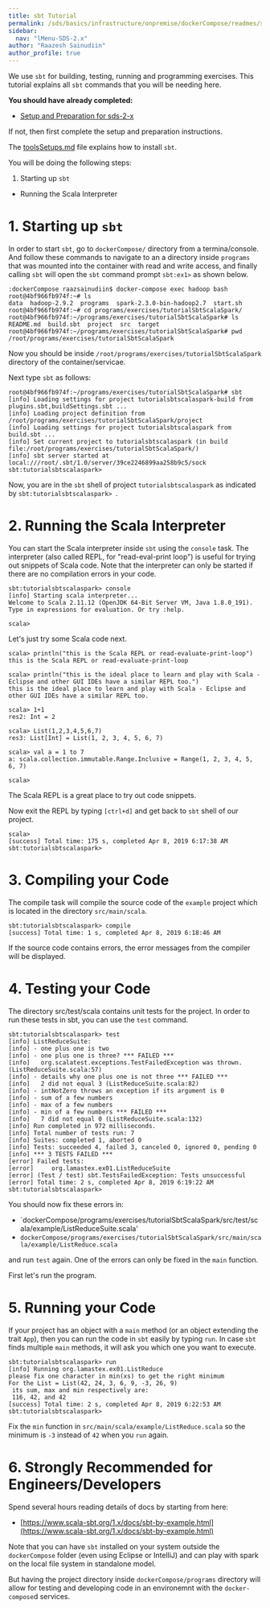 ```yaml
---
title: sbt Tutorial
permalink: /sds/basics/infrastructure/onpremise/dockerCompose/readmes/sbt_tutorial/
sidebar:
  nav: "lMenu-SDS-2.x"
author: "Raazesh Sainudiin"
author_profile: true
---
```


We use `sbt` for building, testing, running and programming exercises. 
This tutorial explains all `sbt` commands that you will be needing here. 

**You should have already completed:**

- [Setup and Preparation for sds-2-x](/sds/basics/instructions/prep/) 

If not, then first complete the setup and preparation instructions.

The [toolsSetups.md](toolsSetups.md) file explains how to install `sbt`.

You will be doing the following steps:

1. Starting up `sbt`
* Running the Scala Interpreter


# 1. Starting up `sbt`
In order to start `sbt`, go to `dockerCompose/` directory from a termina/console. And follow these commands to navigate to an a directory inside `programs` that was mounted into the container with read and write access, and finally calling `sbt` will open the `sbt` command prompt `sbt:ex1>` as shown below.

```
:dockerCompose raazsainudiin$ docker-compose exec hadoop bash
root@4bf966fb974f:~# ls
data  hadoop-2.9.2  programs  spark-2.3.0-bin-hadoop2.7  start.sh
root@4bf966fb974f:~# cd programs/exercises/tutorialSbtScalaSpark/
root@4bf966fb974f:~/programs/exercises/tutorialSbtScalaSpark# ls
README.md  build.sbt  project  src  target
root@4bf966fb974f:~/programs/exercises/tutorialSbtScalaSpark# pwd
/root/programs/exercises/tutorialSbtScalaSpark
```

Now you should be inside `/root/programs/exercises/tutorialSbtScalaSpark` directory of the container/servicae.

Next type `sbt` as follows:

```
root@4bf966fb974f:~/programs/exercises/tutorialSbtScalaSpark# sbt
[info] Loading settings for project tutorialsbtscalaspark-build from plugins.sbt,buildSettings.sbt ...
[info] Loading project definition from /root/programs/exercises/tutorialSbtScalaSpark/project
[info] Loading settings for project tutorialsbtscalaspark from build.sbt ...
[info] Set current project to tutorialsbtscalaspark (in build file:/root/programs/exercises/tutorialSbtScalaSpark/)
[info] sbt server started at local:///root/.sbt/1.0/server/39ce2246899aa258b9c5/sock
sbt:tutorialsbtscalaspark> 
```

Now, you are in the `sbt` shell of project `tutorialsbtscalaspark` as indicated by `sbt:tutorialsbtscalaspark> `.

# 2. Running the Scala Interpreter

You can start the Scala interpreter inside `sbt` using the `console` task. 
The interpreter (also called REPL, for "read-eval-print loop") is useful for trying out snippets of Scala code. 
Note that the interpreter can only be started if there are no compilation errors in your code.

```
sbt:tutorialsbtscalaspark> console
[info] Starting scala interpreter...
Welcome to Scala 2.11.12 (OpenJDK 64-Bit Server VM, Java 1.8.0_191).
Type in expressions for evaluation. Or try :help.

scala> 

```

Let's just try some Scala code next.

```
scala> println("this is the Scala REPL or read-evaluate-print-loop")
this is the Scala REPL or read-evaluate-print-loop

scala> println("this is the ideal place to learn and play with Scala - Eclipse and other GUI IDEs have a similar REPL too.")
this is the ideal place to learn and play with Scala - Eclipse and other GUI IDEs have a similar REPL too.

scala> 1+1
res2: Int = 2

scala> List(1,2,3,4,5,6,7)
res3: List[Int] = List(1, 2, 3, 4, 5, 6, 7)

scala> val a = 1 to 7
a: scala.collection.immutable.Range.Inclusive = Range(1, 2, 3, 4, 5, 6, 7)

scala> 
```

The Scala REPL is a great place to try out code snippets.

Now exit the REPL by typing `[ctrl+d]` and get back to `sbt` shell of our project.

```
scala> 
[success] Total time: 175 s, completed Apr 8, 2019 6:17:38 AM
sbt:tutorialsbtscalaspark> 
```


# 3. Compiling your Code
The compile task will compile the source code of the `example` project which is located in the directory `src/main/scala`.

```
sbt:tutorialsbtscalaspark> compile
[success] Total time: 1 s, completed Apr 8, 2019 6:18:46 AM
```


If the source code contains errors, the error messages from the compiler will be displayed.

# 4. Testing your Code
The directory src/test/scala contains unit tests for the project. In order to run these tests in sbt, you can use the `test` command.

```
sbt:tutorialsbtscalaspark> test
[info] ListReduceSuite:
[info] - one plus one is two
[info] - one plus one is three? *** FAILED ***
[info]   org.scalatest.exceptions.TestFailedException was thrown. (ListReduceSuite.scala:57)
[info] - details why one plus one is not three *** FAILED ***
[info]   2 did not equal 3 (ListReduceSuite.scala:82)
[info] - intNotZero throws an exception if its argument is 0
[info] - sum of a few numbers
[info] - max of a few numbers
[info] - min of a few numbers *** FAILED ***
[info]   7 did not equal 0 (ListReduceSuite.scala:132)
[info] Run completed in 972 milliseconds.
[info] Total number of tests run: 7
[info] Suites: completed 1, aborted 0
[info] Tests: succeeded 4, failed 3, canceled 0, ignored 0, pending 0
[info] *** 3 TESTS FAILED ***
[error] Failed tests:
[error] 	org.lamastex.ex01.ListReduceSuite
[error] (Test / test) sbt.TestsFailedException: Tests unsuccessful
[error] Total time: 2 s, completed Apr 8, 2019 6:19:22 AM
sbt:tutorialsbtscalaspark> 
```

You should now fix these errors in:

- `dockerCompose/programs/exercises/tutorialSbtScalaSpark/src/test/scala/example/ListReduceSuite.scala'
- `dockerCompose/programs/exercises/tutorialSbtScalaSpark/src/main/scala/example/ListReduce.scala` 

and run `test` again. One of the errors can only be fixed in the `main` function.
 
First let's run the program.

# 5. Running your Code
If your project has an object with a `main` method (or an object extending the trait `App`), then you can run the code in `sbt` easily by typing `run`. 
In case `sbt` finds multiple `main` methods, it will ask you which one you want to execute.

```
sbt:tutorialsbtscalaspark> run
[info] Running org.lamastex.ex01.ListReduce 
please fix one character in min(xs) to get the right minimum
For the List = List(42, 24, 3, 6, 9, -3, 26, 9)
 its sum, max and min respectively are:
 116, 42, and 42
[success] Total time: 2 s, completed Apr 8, 2019 6:22:53 AM
sbt:tutorialsbtscalaspark> 
```

Fix the `min` function in `src/main/scala/example/ListReduce.scala` so the minimum is `-3` instead of `42` when you `run` again.

# 6. Strongly Recommended for Engineers/Developers

Spend several hours reading details of docs by starting from here: 

 - [https://www.scala-sbt.org/1.x/docs/sbt-by-example.html](https://www.scala-sbt.org/1.x/docs/sbt-by-example.html)

Note that you can have `sbt` installed on your system outside the `dockerCompose` folder (even using Eclipse or IntelliJ) and can play with spark on the local file system in standalone model. 

But having the project directory inside `dockerCompose/programs` directory will allow for testing and developing code in an environemnt with the `docker-compose`d services.  
